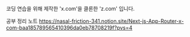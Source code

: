 코딩 연습을 위해 제작한 'x.com'을 클론한 'z.com' 입니다.

공부 정리 노트
https://nasal-friction-341.notion.site/Next-js-App-Router-x-com-baa185789565410396da0eb78708219f?pvs=4
